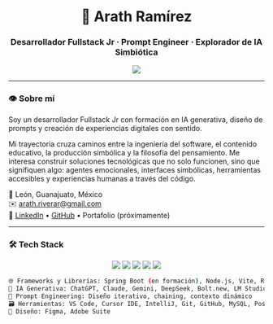 <h1 align="center">🌌 Arath Ramírez</h1>
<h3 align="center">Desarrollador Fullstack Jr · Prompt Engineer · Explorador de IA Simbiótica</h3>

<p align="center">
  <img src="https://github-readme-stats.vercel.app/api?username=Idertal&show_icons=true&theme=tokyonight" />
</p>

---

### 👁 Sobre mí

Soy un desarrollador Fullstack Jr con formación en IA generativa, diseño de prompts y creación de experiencias digitales con sentido.

Mi trayectoria cruza caminos entre la ingeniería del software, el contenido educativo, la producción simbólica y la filosofía del pensamiento. Me interesa construir soluciones tecnológicas que no solo funcionen, sino que signifiquen algo: agentes emocionales, interfaces simbólicas, herramientas accesibles y experiencias humanas a través del código.

📍 León, Guanajuato, México  
✉️ arath.riverar@gmail.com  
🔗 [LinkedIn](https://www.linkedin.com/in/arath-alejandro-ramírez-rivera-a921411a2/) • [GitHub](https://github.com/Idertal) • Portafolio (próximamente)

---

### 🛠️ Tech Stack

<p align="center">
  <img src="https://img.shields.io/badge/Java-ED8B00?style=for-the-badge&logo=java&logoColor=white"/>
  <img src="https://img.shields.io/badge/JavaScript-F7DF1E?style=for-the-badge&logo=javascript&logoColor=black"/>
  <img src="https://img.shields.io/badge/HTML5-E34F26?style=for-the-badge&logo=html5&logoColor=white"/>
  <img src="https://img.shields.io/badge/CSS3-1572B6?style=for-the-badge&logo=css3&logoColor=white"/>
  <img src="https://img.shields.io/badge/Prompt_Engineering-%237B68EE?style=for-the-badge&logo=openai&logoColor=white"/>
</p>

```bash
🌐 Frameworks y Librerías: Spring Boot (en formación), Node.js, Vite, React (aprendizaje activo)
🧠 IA Generativa: ChatGPT, Claude, Gemini, DeepSeek, Bolt.new, LM Studio
🧩 Prompt Engineering: Diseño iterativo, chaining, contexto dinámico
🗃️ Herramientas: VS Code, Cursor IDE, IntelliJ, Git, GitHub, MySQL, Postman
🎨 Diseño: Figma, Adobe Suite
